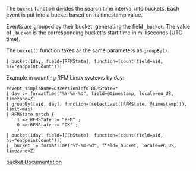 The `bucket` function divides the search time interval into buckets. Each event is put into a bucket based on its timestamp value.

Events are grouped by their bucket, generating the field `_bucket`. The value of `_bucket` is the corresponding bucket's start time in milliseconds (UTC time).

The `bucket()` function takes all the same parameters as `groupBy()`.

```
| bucket(1day, field=[RFMState], function=(count(field=aid, as="endpointCount")))
```

Example in counting RFM Linux systems by day:

```
#event_simpleName=OsVersionInfo RFMState=*
| day := formatTime("%Y-%m-%d", field=@timestamp, locale=en_US, timezone=Z)
| groupBy([aid, day], function=(selectLast([RFMState, @timestamp])), limit=max)
| RFMState match {
	1 => RFMState := "RFM" ;
	0 => RFMState := "OK" ;
	}
| bucket(1day, field=[RFMState], function=(count(field=aid, as="endpointCount")))
| _bucket := formatTime("%Y-%m-%d", field=_bucket, locale=en_US, timezone=Z)
```

[bucket Documentation](https://library.humio.com/data-analysis/functions-bucket.html)
